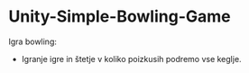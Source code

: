 # Unity-Simple-Bowling-Game

Igra bowling:
  - Igranje igre in štetje v koliko poizkusih podremo vse keglje.
